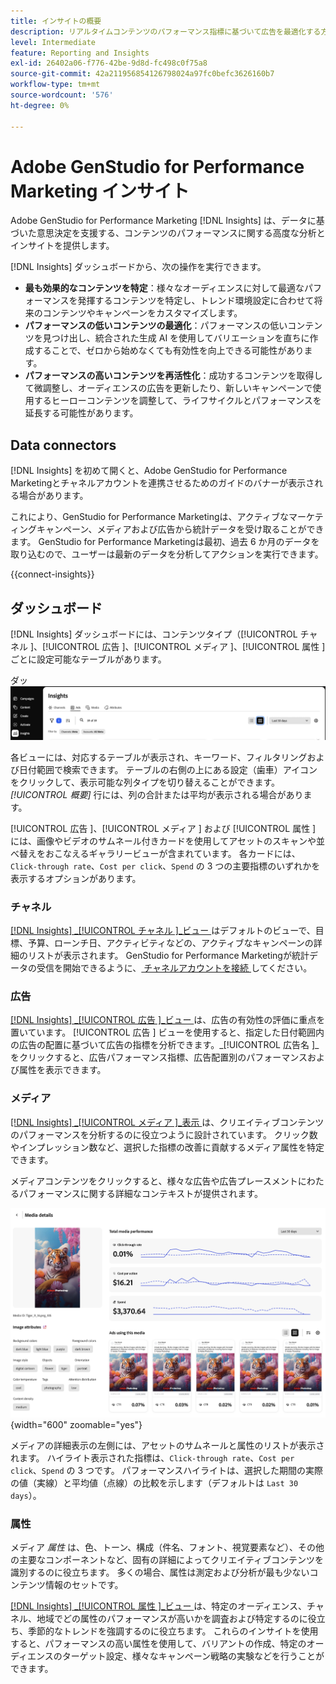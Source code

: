 ```yaml
---
title: インサイトの概要
description: リアルタイムコンテンツのパフォーマンス指標に基づいて広告を最適化する方法を説明します。
level: Intermediate
feature: Reporting and Insights
exl-id: 26402a06-f776-42be-9d8d-fc498c0f75a8
source-git-commit: 42a211956854126798024a97fc0befc3626160b7
workflow-type: tm+mt
source-wordcount: '576'
ht-degree: 0%

---
```


# Adobe GenStudio for Performance Marketing インサイト

Adobe GenStudio for Performance Marketing [!DNL Insights] は、データに基づいた意思決定を支援する、コンテンツのパフォーマンスに関する高度な分析とインサイトを提供します。

[!DNL Insights] ダッシュボードから、次の操作を実行できます。

- **最も効果的なコンテンツを特定**：様々なオーディエンスに対して最適なパフォーマンスを発揮するコンテンツを特定し、トレンド環境設定に合わせて将来のコンテンツやキャンペーンをカスタマイズします。
- **パフォーマンスの低いコンテンツの最適化**：パフォーマンスの低いコンテンツを見つけ出し、統合された生成 AI を使用してバリエーションを直ちに作成することで、ゼロから始めなくても有効性を向上できる可能性があります。
- **パフォーマンスの高いコンテンツを再活性化**：成功するコンテンツを取得して微調整し、オーディエンスの広告を更新したり、新しいキャンペーンで使用するヒーローコンテンツを調整して、ライフサイクルとパフォーマンスを延長する可能性があります。

## Data connectors

[!DNL Insights] を初めて開くと、Adobe GenStudio for Performance Marketingとチャネルアカウントを連携させるためのガイドのバナーが表示される場合があります。

これにより、GenStudio for Performance Marketingは、アクティブなマーケティングキャンペーン、メディアおよび広告から統計データを受け取ることができます。 GenStudio for Performance Marketingは最初、過去 6 か月のデータを取り込むので、ユーザーは最新のデータを分析してアクションを実行できます。

{{connect-insights}}

## ダッシュボード

[!DNL Insights] ダッシュボードには、コンテンツタイプ（[!UICONTROL  チャネル ]、[!UICONTROL  広告 ]、[!UICONTROL  メディア ]、[!UICONTROL  属性 ] ごとに設定可能なテーブルがあります。

ダッ ![[!DNL Insights] ボード ](/help/assets/insights-dashboard.png)

各ビューには、対応するテーブルが表示され、キーワード、フィルタリングおよび日付範囲で検索できます。 テーブルの右側の上にある設定（歯車）アイコンをクリックして、表示可能な列タイプを切り替えることができます。 _[!UICONTROL 概要]_ 行には、列の合計または平均が表示される場合があります。

[!UICONTROL  広告 ]、[!UICONTROL  メディア ] および [!UICONTROL  属性 ] には、画像やビデオのサムネール付きカードを使用してアセットのスキャンや並べ替えをおこなえるギャラリービューが含まれています。 各カードには、`Click-through rate`、`Cost per click`、`Spend` の 3 つの主要指標のいずれかを表示するオプションがあります。

### チャネル

[[!DNL Insights] _[!UICONTROL  チャネル ]_ビュー ](channels.md) はデフォルトのビューで、目標、予算、ローンチ日、アクティビティなどの、アクティブなキャンペーンの詳細のリストが表示されます。 GenStudio for Performance Marketingが統計データの受信を開始できるように、[ チャネルアカウントを接続 ](/help/user-guide/connectors/connect-channel.md) してください。

### 広告

[[!DNL Insights] _[!UICONTROL  広告 ]_ビュー ](ads.md) は、広告の有効性の評価に重点を置いています。 [!UICONTROL  広告 ] ビューを使用すると、指定した日付範囲内の広告の配置に基づいて広告の指標を分析できます。_[!UICONTROL  広告名 ]_をクリックすると、広告パフォーマンス指標、広告配置別のパフォーマンスおよび属性を表示できます。

### メディア

[[!DNL Insights] _[!UICONTROL  メディア ]_表示 ](media.md) は、クリエイティブコンテンツのパフォーマンスを分析するのに役立つように設計されています。 クリック数やインプレッション数など、選択した指標の改善に貢献するメディア属性を特定できます。

メディアコンテンツをクリックすると、様々な広告や広告プレースメントにわたるパフォーマンスに関する詳細なコンテキストが提供されます。

![ メディア詳細 ](/help/assets/insights-media-details.png){width="600" zoomable="yes"}

メディアの詳細表示の左側には、アセットのサムネールと属性のリストが表示されます。 ハイライト表示された指標は、`Click-through rate`、`Cost per click`、`Spend` の 3 つです。 パフォーマンスハイライトは、選択した期間の実際の値（実線）と平均値（点線）の比較を示します（デフォルトは `Last 30 days`）。

### 属性

メディア _属性_ は、色、トーン、構成（件名、フォント、視覚要素など）、その他の主要なコンポーネントなど、固有の詳細によってクリエイティブコンテンツを識別するのに役立ちます。 多くの場合、属性は測定および分析が最も少ないコンテンツ情報のセットです。

[[!DNL Insights] _[!UICONTROL  属性 ]_ビュー ](attributes.md) は、特定のオーディエンス、チャネル、地域でどの属性のパフォーマンスが高いかを調査および特定するのに役立ち、季節的なトレンドを強調するのに役立ちます。 これらのインサイトを使用すると、パフォーマンスの高い属性を使用して、バリアントの作成、特定のオーディエンスのターゲット設定、様々なキャンペーン戦略の実験などを行うことができます。
